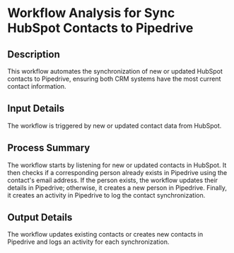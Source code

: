 # Workflow Analysis for Sync HubSpot Contacts to Pipedrive

## Description
This workflow automates the synchronization of new or updated HubSpot contacts to Pipedrive, ensuring both CRM systems have the most current contact information.

## Input Details
The workflow is triggered by new or updated contact data from HubSpot.

## Process Summary
The workflow starts by listening for new or updated contacts in HubSpot. It then checks if a corresponding person already exists in Pipedrive using the contact's email address. If the person exists, the workflow updates their details in Pipedrive; otherwise, it creates a new person in Pipedrive. Finally, it creates an activity in Pipedrive to log the contact synchronization.

## Output Details
The workflow updates existing contacts or creates new contacts in Pipedrive and logs an activity for each synchronization.

